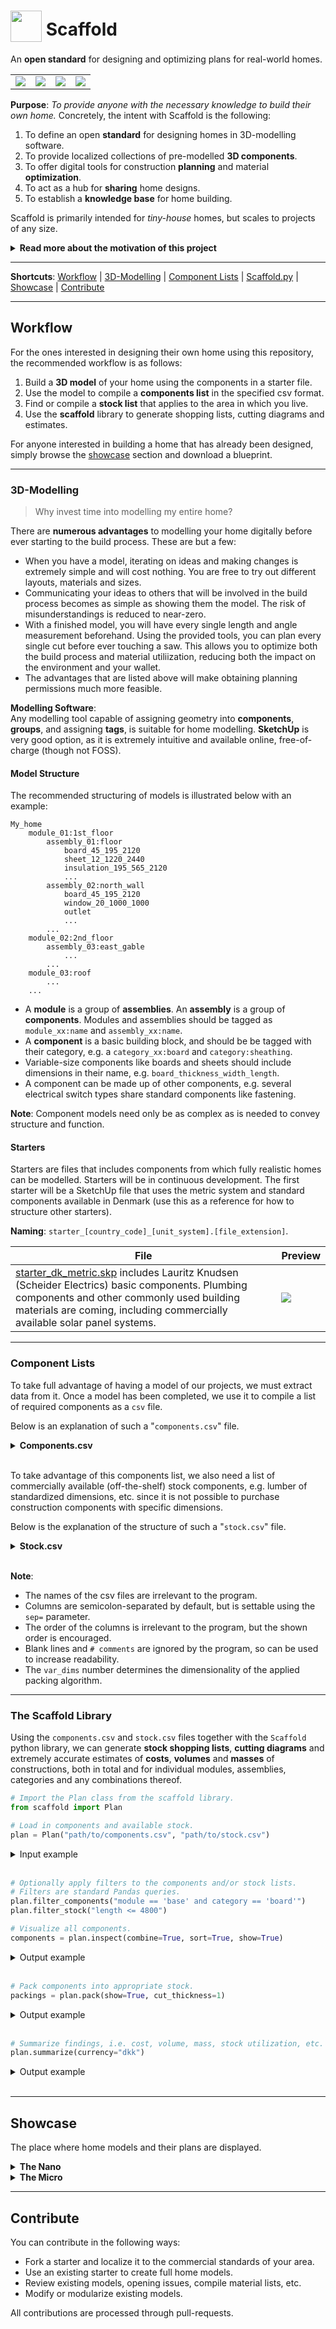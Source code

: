 # <img src="resources/logo.svg" width="50" style="vertical-align: -10px"/> Scaffold

An **open standard** for designing and optimizing plans for real-world homes.
<table><tr>
    <td><img src="showcase/the_nano/images/img_0001.png"></td>
    <td><img src="showcase/the_micro/images/img_0005.jpg"></td>
    <td><img src="showcase/the_micro/images/img_0001.jpg"></td>
    <td><img src="resources/images/pack_output_3.png"></td>
</tr></table>

**Purpose**: *To provide anyone with the necessary knowledge to build their own home.*
Concretely, the intent with Scaffold is the following:
1. To define an open **standard** for designing homes in 3D-modelling software.
2. To provide localized collections of pre-modelled **3D components**.
3. To offer digital tools for construction **planning** and material **optimization**.
4. To act as a hub for **sharing** home designs.
5. To establish a **knowledge base** for home building.

Scaffold is primarily intended for *tiny-house* homes, but scales to projects of any size.

<details><summary><b>Read more about the motivation of this project</b></summary>

> The barrier-of-entry for building a home is incredibly high. Traditionally, to design and build a home that is up-to-code and suitable for year-round dwelling, one needs degrees in **carpentry**, **electrics** and **plumbing**, or a lifetime of practical **DIY experience** and solid know-how. In any case, many months of dedicated research is unavoidable.
>
> Couple these facts with the absolutely ludicrous state of the global housing market, the prospect of ever owning one's own home becomes vanishingly small.
>
> To provide a competitive alternative to the housing market, the barrier-of-entry for home building must be lowered all the way to the ground floor. This project aims to do this through providing complete, step-by-step home blueprints that assumes no prior knowledge on part of the reader.

</details>

---
**Shortcuts**: [Workflow](#workflow) | [3D-Modelling](#3d_modelling) | [Component Lists](#component_lists) | [Scaffold.py](#scaffold_lib) | [Showcase](#showcase) | [Contribute](#contribute)

---


## Workflow<a name="workflow"></a>
For the ones interested in designing their own home using this repository, the recommended workflow is as follows:

1. Build a **3D model** of your home using the components in a starter file.
2. Use the model to compile a **components list** in the specified csv format.
3. Find or compile a **stock list** that applies to the area in which you live.
4. Use the **scaffold** library to generate shopping lists, cutting diagrams and estimates.

For anyone interested in building a home that has already been designed, simply browse the [showcase](#showcase) section and download a blueprint.

---
### 3D-Modelling<a name="3d_modelling"></a>
> Why invest time into modelling my entire home?

There are **numerous advantages** to modelling your home digitally before ever starting to the build process. These are but a few:

- When you have a model, iterating on ideas and making changes is extremely simple and will cost nothing. You are free to try out different layouts, materials and sizes.
- Communicating your ideas to others that will be involved in the build process becomes as simple as showing them the model. The risk of misunderstandings is reduced to near-zero.
- With a finished model, you will have every single length and angle measurement beforehand. Using the provided tools, you can plan every single cut before ever touching a saw. This allows you to optimize both the build process and material utiliization, reducing both the impact on the environment and your wallet.
- The advantages that are listed above will make obtaining planning permissions much more feasible.

**Modelling Software**:\
Any modelling tool capable of assigning geometry into **components**, **groups**, and assigning **tags**, is suitable for home modelling. **SketchUp** is very good option, as it is extremely intuitive and available online, free-of-charge (though not FOSS).

#### Model Structure
The recommended structuring of models is illustrated below with an example:

```
My_home
    module_01:1st_floor
        assembly_01:floor
            board_45_195_2120
            sheet_12_1220_2440
            insulation_195_565_2120
            ...
        assembly_02:north_wall
            board_45_195_2120
            window_20_1000_1000
            outlet
            ...
        ...
    module_02:2nd_floor
        assembly_03:east_gable
            ...
        ...
    module_03:roof
        ...
    ...
```

- A **module** is a group of **assemblies**. An **assembly** is a group of **components**. Modules and assemblies should be tagged as `module_xx:name` and `assembly_xx:name`.
- A **component** is a basic building block, and should be be tagged with their category, e.g. a `category_xx:board` and `category:sheathing`.
- Variable-size components like boards and sheets should include dimensions in their name, e.g. `board_thickness_width_length`.
- A component can be made up of other components, e.g. several electrical switch types share standard components like fastening.

**Note**: Component models need only be as complex as is needed to convey structure and function.


#### Starters <a name="starters"></a>
Starters are files that includes components from which fully realistic homes can be modelled. Starters will be in continuous development. The first starter will be a SketchUp file that uses the metric system and standard components available in Denmark (use this as a reference for how to structure other starters).

**Naming**: `starter_[country_code]_[unit_system].[file_extension]`.

| File | Preview |
| ---- | ------- |
| [starter_dk_metric.skp](starters/starter_dk_metric.skp) includes Lauritz Knudsen (Scheider Electrics) basic components. Plumbing components and other commonly used building materials are coming, including commercially available solar panel systems.  | <img src="starters/starter_dk_metric_preview.png"> |

---
### Component Lists<a name="component_lists"></a>
To take full advantage of having a model of our projects, we must extract data from it. Once a model has been completed, we use it to compile a list of required components as a `csv` file.

Below is an explanation of such a "`components.csv`" file.

<details><summary><b>Components.csv</b></summary>

Header:`category;material;module;assembly;uses;count;thickness;width;length;slope;var_dims`

| Columns     | Explanation                                                                            |
| :---------- | :------------------------------------------------------------------------------------- |
| `category`  | Arbitrary category description, e.g. `board`, `sheathing`, `insulation`, etc.          |
| `material`  | Arbitrary material description, e.g. `untreated pine`, `galvanized steel`, etc.        |
| `module`    | Location in structure, e.g. `1st floor`, `2nd floor`, `attic` etc.                     |
| `assembly`  | Location in module, e.g. `floor`, `north wall`, `inner wall`, etc.                     |
| `uses`      | What component is used for, e.g. `joist`, `stud`, `inner sheathing`, etc.              |
| `count`     | Simply the number of identical components to avoid repeating lines                     |
| `thickness` | Typically the shortest dimension of the component.                                     |
| `width`     | Typically the second shortest dimension of the component.                              |
| `length`    | Typically the longest dimension of the component.                                      |
| `slope`     | The angle of the cut into the stock to produce this component                          |
| `var_dims`  | The number of variable dimensions of the stock, e.g. boards have `1`, sheets have `2`. |

</details><br>

To take advantage of this components list, we also need a list of commercially available (off-the-shelf) stock components, e.g. lumber of standardized dimensions, etc. since it is not possible to purchase construction components with specific dimensions.

Below is the explanation of the structure of such a "`stock.csv`" file.

<details><summary><b>Stock.csv</b></summary>

Header:`category;material;thickness;width;length;count;unit_cost;norm_cost;density;retailer;load;var_dims`

| Columns     | Explanation                                                                        |
| :---------- | :--------------------------------------------------------------------------------- |
| `category`  | Arbitrary category description, e.g. `board`, `sheathing`, `insulation`, etc.      |
| `material`  | Arbitrary material description, e.g. `untreated pine`, `galvanized steel`, etc.    |
| `count`     | Simply the number of identical components to avoid repeating lines                 |
| `thickness` | Typically the shortest dimension of the component.                                 |
| `width`     | Typically the second shortest dimension of the component.                          |
| `length`    | Typically the longest dimension of the component.                                  |
| `count`     | The count of individual components in one unit, e.g. 20-pack nails.                |
| `unit_cost` | The cost of one of these stock items/packs.                                        |
| `norm_cost` | The normalized cost, e.g. `eur/m`, `usd/m^2`, etc.                                 |
| `density`   | The mass per volume, e.g. `kg/m^3`.                                                |
| `retailer`  | Where the entry data is from, i.e. where this stock can be bought.                 |
| `load`      | Whether the stock is rated for load-bearing, `0` for no, `1` for yes.              |
| `var_dims`  | The number of variable dimensions of the stock, e.g. boards have `1`, sheets have `2`. |

The components and stock files can have any name, but the stock-file's name is encouraged to follow the pattern `[localization]_[unit-system]_[...].csv`, e.g. `dk_metric.csv` or `us_imperial.csv`, such that they can be shared.

</details><br>

**Note**:
- The names of the csv files are irrelevant to the program.
- Columns are semicolon-separated by default, but is settable using the `sep=` parameter.
- The order of the columns is irrelevant to the program, but the shown order is encouraged.
- Blank lines and `# comments` are ignored by the program, so can be used to increase readability.
- The `var_dims` number determines the dimensionality of the applied packing algorithm.

---
### The Scaffold Library <a name="scaffold_lib"></a>
Using the `components.csv` and `stock.csv` files together with the `Scaffold` python library, we can generate **stock shopping lists**, **cutting diagrams** and extremely accurate estimates of **costs**, **volumes** and **masses** of constructions, both in total and for individual modules, assemblies, categories and any combinations thereof.

```python
# Import the Plan class from the scaffold library.
from scaffold import Plan
```

```python
# Load in components and available stock.
plan = Plan("path/to/components.csv", "path/to/stock.csv")
```
<details><summary>Input example</summary>

components.csv
```csv
category;material;module;assembly;uses;count;thickness;width;length;slope;var_dims

# Boards.
board;untreated pine;base;floor;rim joist;2;45;195;4880;0;1
board;untreated pine;base;floor;joist;9;45;195;2350;0;1
board;untreated pine;base;floor;blocking;6;45;95;565;0;1
board;untreated pine;base;floor;blocking;2;45;95;542.5;0;1

board;untreated pine;base;north wall;wall plate;2;45;195;4880;0;1
board;untreated pine;base;north wall;full stud;4;45;195;2120;0;1
...

# Inner sheathing.
sheathing;plywood;base;floor;inner sheathing;4;15;1220;2440;0;2

sheathing;plywood;base;north wall;inner sheathing;2;12;1220;2210;0;2
sheathing;plywood;base;north wall;inner sheathing;2;12;1025;2210;0;2

sheathing;plywood;base;south wall;inner sheathing;2;12;1025;2210;0;2
sheathing;plywood;base;south wall;inner sheathing;1;12;907;2210;0;2
...

# Outer sheathing.
sheathing;plywood;base;north wall;outer sheathing;4;12;1220;2420;0;2

sheathing;plywood;base;south wall;outer sheathing;2;12;1220;2420;0;2
sheathing;plywood;base;south wall;outer sheathing;1;12;907;2420;0;2
...
```

stock.csv
```csv
category;material;thickness;width;length;count;unit_cost;norm_cost;density;retailer;load;var_dims

# Boards
board;untreated pine;45;45;3000;1;29.25;9.75;450;jemogfix.dk;0;1
board;untreated pine;45;45;4200;1;33.39;7.95;450;lavpristrae.dk;0;1
board;untreated pine;45;45;4800;1;56.38;11.75;450;stark.dk;0;1
board;untreated pine;45;45;5100;1;59.90;11.75;450;stark.dk;0;1
board;untreated pine;45;45;5400;1;63.43;11.75;450;stark.dk;0;1

board;untreated pine;45;70;3000;1;54.95;18.31;450;stark.dk;1;1
board;untreated pine;45;70;3600;1;65.94;18.31;450;stark.dk;1;1
board;untreated pine;45;70;4200;1;76.93;18.31;450;stark.dk;1;1
board;untreated pine;45;70;4800;1;87.91;18.31;450;stark.dk;1;1
board;untreated pine;45;70;5100;1;93.41;18.31;450;stark.dk;1;1
board;untreated pine;45;70;5400;1;98.90;18.31;450;stark.dk;1;1

board;untreated pine;45;95;2400;1;33.48;13.95;450;lavpristrae.dk;0;1
board;untreated pine;45;95;2700;1;37.66;13.95;450;lavpristrae.dk;0;1
board;untreated pine;45;95;3000;1;41.85;13.95;450;lavpristrae.dk;0;1
board;untreated pine;45;95;3600;1;50.23;13.95;450;lavpristrae.dk;0;1
board;untreated pine;45;95;4200;1;58.59;13.95;450;lavpristrae.dk;0;1
board;untreated pine;45;95;4800;1;66.96;13.95;450;lavpristrae.dk;0;1
board;untreated pine;45;95;5100;1;89.50;17.55;450;stark.dk;0;1
board;untreated pine;45;95;5100;1;124.29;24.39;450;stark.dk;1;1
board;untreated pine;45;95;5400;1;94.78;17.55;450;stark.dk;0;1
board;untreated pine;45;95;5400;1;131.70;24.39;450;stark.dk;1;1

board;untreated pine;45;120;3600;1;75.42;20.95;450;lavpristrae.dk;1;1
board;untreated pine;45;120;4200;1;87.99;20.95;450;lavpristrae.dk;1;1
board;untreated pine;45;120;4800;1;100.56;20.95;450;lavpristrae.dk;1;1

board;untreated pine;45;145;3600;1;89.82;24.95;450;lavpristrae.dk;1;1
board;untreated pine;45;145;4200;1;104.80;24.95;450;lavpristrae.dk;1;1
board;untreated pine;45;145;4800;1;119.76;24.95;450;lavpristrae.dk;1;1
board;untreated pine;45;145;5400;1;134.73;24.95;450;lavpristrae.dk;1;1

board;untreated pine;45;195;3600;1;118.62;32.95;450;lavpristrae.dk;1;1
board;untreated pine;45;195;4200;1;138.39;32.95;450;lavpristrae.dk;1;1
board;untreated pine;45;195;4800;1;158.16;32.95;450;lavpristrae.dk;1;1
board;untreated pine;45;195;5400;1;177.93;32.95;450;lavpristrae.dk;1;1

board;untreated pine;45;245;3600;1;154.62;42.95;450;lavpristrae.dk;1;1
board;untreated pine;45;245;4200;1;180.39;42.95;450;lavpristrae.dk;1;1
board;untreated pine;45;245;4800;1;206.16;42.95;450;lavpristrae.dk;1;1
board;untreated pine;45;245;5400;1;231.93;42.95;450;lavpristrae.dk;1;1

board;untreated pine;45;295;3600;1;215.82;59.95;450;lavpristrae.dk;1;1
board;untreated pine;45;295;4200;1;287.76;59.95;450;lavpristrae.dk;1;1

# Sheathing
sheathing;plywood;9;1220;2440;1;249.00;0;460;jemogfix.dk;0;2
sheathing;plywood;12;1220;2440;1;299.00;0;460;jemogfix.dk;0;2
sheathing;plywood;12;1220;2440;1;289.00;0;460;jemogfix.dk;1;2
sheathing;plywood;15;1220;2440;1;349.00;0;460;jemogfix.dk;1;2

# Insulation
insulation;rigid mineral wool;95;600;960;10;169.00;29.34;37;jemogfix.dk;0;2
```

</details><br>


```python
# Optionally apply filters to the components and/or stock lists.
# Filters are standard Pandas queries.
plan.filter_components("module == 'base' and category == 'board'")
plan.filter_stock("length <= 4800")
```

```python
# Visualize all components.
components = plan.inspect(combine=True, sort=True, show=True)
```

<details><summary>Output example</summary>
<table><tr style="vertical-align:top">
    <td><img src="resources/images/inspect_output.png"></td>
</tr></table>
</details><br>

```python
# Pack components into appropriate stock.
packings = plan.pack(show=True, cut_thickness=1)
```

<details><summary>Output example</summary>
<table><tr style="vertical-align:top">
    <td><img src="resources/images/pack_output_1.png"></td>
    <td><img src="resources/images/pack_output_2.png"></td>
    <td><img src="resources/images/pack_output_3.png"></td>
</tr><tr style="vertical-align:top">
    <td><img src="resources/images/pack_output_4.png"></td>
    <td><img src="resources/images/pack_output_5.png"></td>
    <td>An example output of running the pack function with show=True. Boards and sheathings are placed on appropriate stock and arranged to maximize utilization, i.e. minimize waste.</td>
</tr></table>
</details><br>

```python
# Summarize findings, i.e. cost, volume, mass, stock utilization, etc.
plan.summarize(currency="dkk")
```

<details><summary>Output example</summary>

```
Summary:
--------
Required stock:
• 16x 45x45x5400 untreated pine board
  63.43 dkk per unit at stark.dk
  Cost: 1014.88 dkk, Volume: 0.17 m³, Mass: 76.89 kg
  Utilization: 97.66%

• 1x 45x45x5100 untreated pine board
  59.9 dkk per unit at stark.dk
  Cost: 59.9 dkk, Volume: 0.01 m³, Mass: 4.58 kg
  Utilization: 98.57%

• 27x 45x95x5400 untreated pine board
  94.78 dkk per unit at stark.dk
  Cost: 2559.06 dkk, Volume: 0.62 m³, Mass: 278.43 kg
  Utilization: 99.27%

• 1x 45x95x2400 untreated pine board
  33.48 dkk per unit at lavpristrae.dk
  Cost: 33.48 dkk, Volume: 0.01 m³, Mass: 4.18 kg
  Utilization: 90.46%

• 32x 45x195x5400 untreated pine board
  177.93 dkk per unit at lavpristrae.dk
  Cost: 5693.76 dkk, Volume: 1.43 m³, Mass: 642.25 kg
  Utilization: 94.12%

• 2x 45x195x4800 untreated pine board
  158.16 dkk per unit at lavpristrae.dk
  Cost: 316.32 dkk, Volume: 0.08 m³, Mass: 35.64 kg
  Utilization: 94.02%

• 42x 12x1220x2440 plywood sheathing
  299.0 dkk per unit at jemogfix.dk
  Cost: 12558.0 dkk, Volume: 1.33 m³, Mass: 610.52 kg
  Utilization: 88.46%

• 12x 15x1220x2440 plywood sheathing
  349.0 dkk per unit at jemogfix.dk
  Cost: 4188.0 dkk, Volume: 0.52 m³, Mass: 239.24 kg
  Utilization: 97.06%

Total stock volume: 4.46 m³
Total component volume: 4.16 m³

Total stock mass: 2025.35 kg
Total component mass: 1891.72 kg

Total utilization: 93.43%
Total cost: 26423.4 dkk
```

</details><br>

---
## Showcase <a name="showcase"></a>
The place where home models and their plans are displayed.

<details><summary><b>The Nano</b></summary>

### The Nano
A modular tiny home designed to be on wheels.

![img_0001](showcase/the_nano/images/img_0001.png)
<table>
    <tr>
        <td><img src="showcase/the_nano/images/img_0002.jpg"></td>
        <td><img src="showcase/the_nano/images/img_0003.jpg"></td>
    </tr>
    <tr>
        <td><img src="showcase/the_nano/images/img_0004.jpg"></td>
        <td><img src="showcase/the_nano/images/img_0005.jpg"></td>
    </tr>
    <tr>
        <td><img src="showcase/the_nano/images/img_0006.jpg"></td>
        <td><img src="showcase/the_nano/images/img_0007.jpg"></td>
    </tr>
</table>
</details>

<details><summary><b>The Micro</b></summary>

### The Micro <a name="reference"></a>
This is a model designed **only to be a reference plan** for others that wish to contribute with their own plans. It serves to illustrate the idea of building a complete model as one would a real house, i.e. using discrete units of timber, fasteners, etc. It also serves to demonstrate how to organize the model using tags. [Model](reference/model.skp) | [Materials](reference/materials.ods)

![img_0001](reference/images/img_0001.jpg)

<table>
    <tr>
        <td><img src="showcase/the_micro/images/img_0002.jpg">
        Framing and inner sheathing.</td>
        <td><img src="showcase/the_micro/images/img_0003.jpg">
        Outer sheathing.</td>
    </tr>
    <tr>
        <td><img src="showcase/the_micro/images/img_0004.jpg">
        Thermal control layer (insulation).</td>
        <td><img src="showcase/the_micro/images/img_0005.jpg">
        The 1st floor internal layout.</td>
    </tr>
    <tr>
        <td><img src="showcase/the_micro/images/img_0006.jpg">
        The 2nd floor internal layout.</td>
        <td><img src="showcase/the_micro/images/img_0007.jpg">
        Basic layouting of utilities.</td>
    </tr>
</table>
</details>

---
## Contribute
You can contribute in the following ways:
- Fork a starter and localize it to the commercial standards of your area.
- Use an existing starter to create full home models.
- Review existing models, opening issues, compile material lists, etc.
- Modify or modularize existing models.

All contributions are processed through pull-requests.
